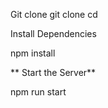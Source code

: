 
Git clone
git clone <repository-url>
cd <repository-folder>

Install Dependencies

npm install


** Start the Server**

npm run start
